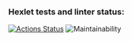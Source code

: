 ### Hexlet tests and linter status: 
[![Actions Status](https://github.com/cruelwxrld/frontend-project-44/actions/workflows/hexlet-check.yml/badge.svg)](https://github.com/cruelwxrld/frontend-project-44/actions)
![Maintainability](https://codeclimate.com/github/cruelwxrld/frontend-project-44)
